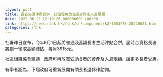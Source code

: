 ```yaml
---
layout: post
title: 長者生活津貼合併　社協促再放寬長者資產入息限額
date: 2022-06-21 12:19:26.000000000 +08:00
link: https://news.rthk.hk/rthk/ch/component/k2/1653978-20220621.htm
categories: rthk
---
```


社署昨日宣布，今年9月1日起將普通及高額長者生活津貼合併，屆時合資格長者將劃一領取高額津貼，每月3915元。

社區組織協會建議，政府可再放寬受助長者的資產及入息限額，讓更多長者受惠。

有學者認為，下屆政府可重新展開有關長者退休作諮詢。
